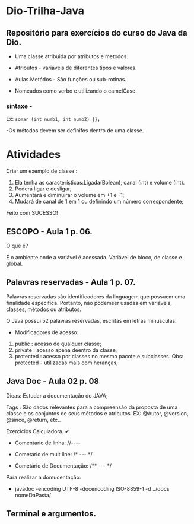 # Dio-Trilha-Java


## Repositório para exercícios do curso do Java da Dio.

- Uma classe atribuida por atributos e metodos.
- Atributos - variáveis de diferentes tipos e valores.
- Aulas.Metódos - São funções ou sub-rotinas.

- Nomeados como verbo e utilizando o camelCase.

### sintaxe -
Ex:
```somar (int numb1, int numb2) {};```

-Os métodos devem ser definifos dentro de uma classe.


# Atividades

Criar um exemplo de classe :

1. Ela tenha as características:Ligada(Bolean), canal (int) e volume (int).
2. Poderá ligar e desligar;
3. Aumentará e diminuirar o volume em +1 e -1;
4. Mudará de canal de 1 em 1 ou definindo um número correspondente;

Feito com SUCESSO!
## ESCOPO - Aula 1 p. 06.

O que é?

É o ambiente onde a variável é acessada.
Variável de bloco, de classe e global.

## Palavras reservadas - Aula 1 p. 07.

Palavras reservadas são identificadores da linguagem
que possuem uma finalidade específica. Portanto, não podemser usadas 
em variáveis, classes, métodos ou atributos.

O Java possui 52 palavras reservadas, escritas em letras minusculas.
 
- Modificadores de acesso:

1. public : acesso de qualquer classe;
2. private : acesso apena deentro da classe;
3. protected : acesso por classes no mesmo pacote e subclasses.
Obs: protected - utilizadas mais com heranças;

## Java Doc - Aula 02 p. 08

Dicas: Estudar a documentação do JAVA;

Tags : São dados relevantes para a compreensão da proposta de uma classe e os conjuntos de seus métodos e atributos.
EX:
@Autor, @version, @since, @return, etc..

Exercicios Calculadora. ✔

- Comentario de linha: //----

- Cometário de mult line: /* --- */

- Cometário de Documentação: /** --- */

Para realizar a domucentação:

- javadoc -encoding UTF-8 -docencoding ISO-8859-1 -d ../docs nomeDaPasta/

## Terminal e argumentos.















































